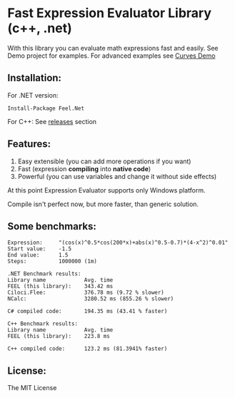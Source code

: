 Fast Expression Evaluator Library (c++, .net)
====

With this library you can evaluate math expressions fast and easily.
See Demo project for examples.
For advanced examples see [Curves Demo](https://github.com/DrA1ex/FEEL.CurveDemo)

Installation:
---
For .NET version:

    Install-Package Feel.Net

For C++:
See [releases](https://github.com/DrA1ex/ExpressionEvaluatorLib/releases]) section

Features:
---

1. Easy extensible (you can add more operations if you want)
2. Fast (expression **compiling** into **native code**)
3. Powerful (you can use variables and change it without side effects)


At this point Expression Evaluator supports only Windows platform. 

Compile isn't perfect now, but more faster, than generic solution.

Some benchmarks:
---

```
Expression:     "(cos(x)^0.5*cos(200*x)+abs(x)^0.5-0.7)*(4-x^2)^0.01"
Start value:    -1.5
End value:      1.5
Steps:          1000000 (1m)

.NET Benchmark results:
Library name            Avg. time
FEEL (this library):    343.42 ms
Ciloci.Flee:            376.78 ms (9.72 % slower)
NCalc:                  3280.52 ms (855.26 % slower)

C# compiled code:       194.35 ms (43.41 % faster)

C++ Benchmark results:
Library name            Avg. time
FEEL (this library):    223.8 ms

C++ compiled code:      123.2 ms (81.3941% faster)
```

License:
---
The MIT License